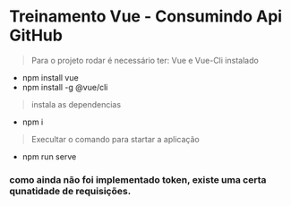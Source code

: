 # Treinamento Vue - Consumindo Api GitHub

> Para o projeto rodar é necessário ter:
> Vue e Vue-Cli instalado

* npm install vue
* npm install -g @vue/cli

> instala as dependencias
* npm i
  
>Execultar o comando para startar a aplicação
* npm run serve

### como ainda não foi implementado token, existe uma certa qunatidade de requisições.